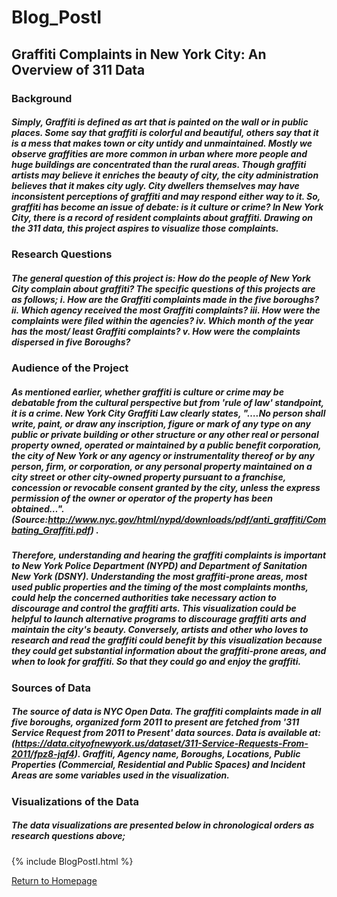 # Blog_PostI
## Graffiti Complaints in New York City: An Overview of 311 Data
### Background
##### Simply, Graffiti is defined as art that is painted on the wall or in public places. Some say that graffiti is colorful and beautiful, others say that it is a mess that makes town or city untidy and unmaintained. Mostly we observe graffities are more common in urban where more people and huge buildings are concentrated than the rural areas. Though graffiti artists may believe it enriches the beauty of city, the city administration believes that it makes city ugly. City dwellers themselves may have inconsistent perceptions of graffiti and may respond either way to it. So, graffiti has become an issue of debate: is it culture or crime?  In New York City, there is a record of resident complaints about graffiti. Drawing on the 311 data, this project aspires to visualize those complaints. 
### Research Questions
##### The general question of this project is:  How do the people of New York City complain about graffiti? The specific questions of this projects are as follows; i.    How are the Graffiti complaints made in the five boroughs?  ii.    Which agency received the most Graffiti complaints? iii. How were the complaints were filed within the agencies? iv.    Which month of the year has the most/ least Graffiti complaints? v. How were the complaints dispersed in five Boroughs? 
### Audience of the Project
##### As mentioned earlier, whether graffiti is culture or crime may be debatable from the cultural perspective but from 'rule of law' standpoint, it is a crime. New York City Graffiti Law clearly states, "….No person shall write, paint, or draw any inscription, figure or mark of any type on any public or private building or other structure or any other real or personal property owned, operated or maintained by a public benefit corporation, the city of New York or any agency or instrumentality thereof or by any person, firm, or corporation, or any personal property maintained on a city street or other city-owned property pursuant to a franchise, concession or revocable consent granted by the city, unless the express permission of the owner or operator of the property has been obtained…". (Source:http://www.nyc.gov/html/nypd/downloads/pdf/anti_graffiti/Combating_Graffiti.pdf) . 
##### Therefore, understanding and hearing the graffiti complaints is important to New York Police Department (NYPD) and Department of Sanitation New York (DSNY). Understanding the most graffiti-prone areas, most used public properties and the timing of the most complaints months, could help the concerned authorities take necessary action to discourage and control the graffiti arts. This visualization could be helpful to launch alternative programs to discourage graffiti arts and maintain the city's beauty. Conversely, artists and other who loves to research and read the graffiti could benefit by this visualization because they could get substantial information about the graffiti-prone areas, and when to look for graffiti. So that they could go and enjoy the graffiti.
### Sources of Data
##### The source of data is NYC Open Data. The graffiti complaints made in all five boroughs, organized form 2011 to present are fetched from '311 Service Request from 2011 to Present' data sources. Data is available at: (https://data.cityofnewyork.us/dataset/311-Service-Requests-From-2011/fpz8-jqf4). Graffiti, Agency name, Boroughs, Locations, Public Properties (Commercial, Residential and Public Spaces) and Incident Areas are some variables used in the visualization.
### Visualizations of the Data
##### The data visualizations are presented below in chronological orders as research questions above; 
{% include BlogPostI.html %}

[Return to Homepage](https://abinojha.github.io/DataVis/)
